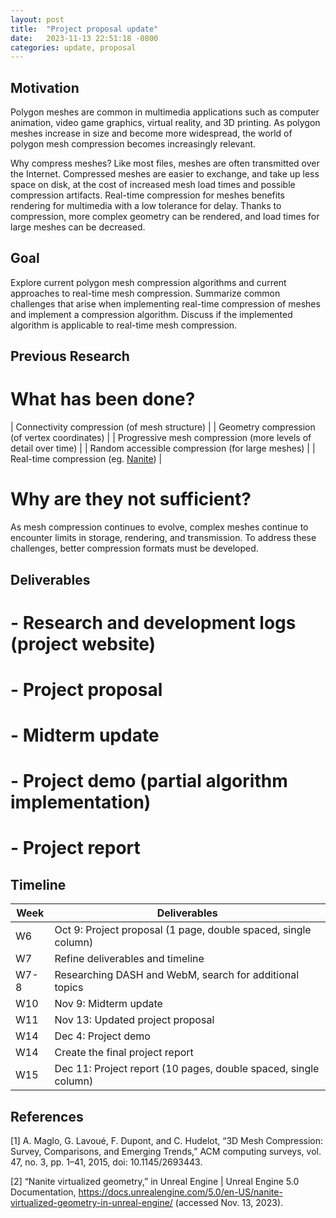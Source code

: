 ```yaml
---                                                                             
layout: post                                                                    
title:  "Project proposal update"                                                       
date:   2023-11-13 22:51:18 -0800                                               
categories: update, proposal                                                              
---                                                                             
```


## Motivation
Polygon meshes are common in multimedia applications such as computer animation, video game graphics, virtual reality, and 3D printing. As polygon meshes increase in size and become more widespread, the world of polygon mesh compression becomes increasingly relevant.

Why compress meshes? Like most files, meshes are often transmitted over the Internet. Compressed meshes are easier to exchange, and take up less space on disk, at the cost of increased mesh load times and possible compression artifacts. Real-time compression for meshes benefits rendering for multimedia with a low tolerance for delay. Thanks to compression, more complex geometry can be rendered, and load times for large meshes can be decreased.

## Goal
Explore current polygon mesh compression algorithms and current approaches to real-time mesh compression. Summarize common challenges that arise when implementing real-time compression of meshes and implement a compression algorithm. Discuss if the implemented algorithm is applicable to real-time mesh compression.

## Previous Research
# What has been done?

| Connectivity compression (of mesh structure) |
| Geometry compression (of vertex coordinates) |
| Progressive mesh compression (more levels of detail over time) |
| Random accessible compression (for large meshes) |
| Real-time compression (eg. [Nanite](https://docs.unrealengine.com/5.0/en-US/nanite-virtualized-geometry-in-unreal-engine/)) |

# Why are they not sufficient?
As mesh compression continues to evolve, complex meshes continue to encounter limits in storage, rendering, and transmission. To address these challenges, better compression formats must be developed.

## Deliverables

# - Research and development logs (project website)
# - Project proposal
# - Midterm update
# - Project demo (partial algorithm implementation)
# - Project report

## Timeline

| Week | Deliverables |
|------|--------------|
| W6 | Oct 9: Project proposal (1 page, double spaced, single column) |
| W7 | Refine deliverables and timeline | 
| W7-8 | Researching DASH and WebM, search for additional topics |
| W10 | Nov 9: Midterm update |
| W11 | Nov 13: Updated project proposal |
| W14 | Dec 4: Project demo |
| W14 | Create the final project report |
| W15 | Dec 11: Project report (10 pages, double spaced, single column) |

## References
[1] A. Maglo, G. Lavoué, F. Dupont, and C. Hudelot, “3D Mesh Compression: Survey, Comparisons, and Emerging Trends,” ACM computing surveys, vol. 47, no. 3, pp. 1–41, 2015, doi: 10.1145/2693443.

[2] “Nanite virtualized geometry,” in Unreal Engine \| Unreal Engine 5.0 Documentation, <https://docs.unrealengine.com/5.0/en-US/nanite-virtualized-geometry-in-unreal-engine/> (accessed Nov. 13, 2023).
